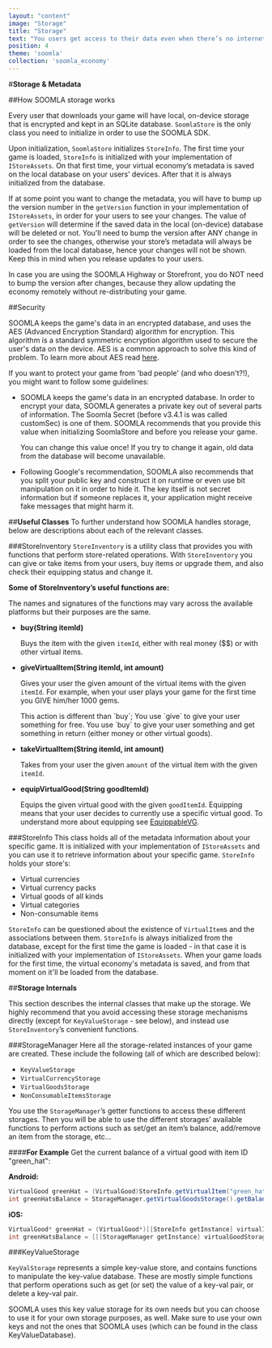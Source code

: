```yaml
---
layout: "content"
image: "Storage"
title: "Storage"
text: "You users get access to their data even when there’s no internet around. Our encrypted local storage is designed just for that."
position: 4
theme: 'soomla'
collection: 'soomla_economy'
---
```


#**Storage & Metadata**

##How SOOMLA storage works

Every user that downloads your game will have local, on-device storage that is encrypted and kept in an SQLite database. `SoomlaStore` is the only class you need to initialize in order to use the SOOMLA SDK.

Upon initialization, `SoomlaStore` initializes `StoreInfo`. The first time your game is loaded, `StoreInfo` is initialized with your implementation of `IStoreAssets`. On that first time, your virtual economy’s metadata is saved on the local database on your users’ devices. After that it is always initialized from the database.

If at some point you want to change the metadata, you will have to bump up the version number in the `getVersion` function in your implementation of `IStoreAssets`, in order for your users to see your changes. The value of `getVersion` will determine if the saved data in the local (on-device) database will be deleted or not. You'll need to bump the version after ANY change in order to see the changes, otherwise your store’s metadata will always be loaded from the local database, hence your changes will not be shown. Keep this in mind when you release updates to your users.

<div class="info-box">In case you are using the SOOMLA Highway or Storefront, you do NOT need to bump the version after changes, because they allow updating the economy remotely without re-distributing your game.</div>

##Security

SOOMLA keeps the game's data in an encrypted database, and uses the AES (Advanced Encryption Standard) algorithm for encryption. This algorithm is a standard symmetric encryption algorithm used to secure the user's data on the device. AES is a common approach to solve this kind of problem. To learn more about AES read [here](http://en.wikipedia.org/wiki/Advanced_Encryption_Standard).

If you want to protect your game from 'bad people' (and who doesn't?!), you might want to follow some guidelines:

- SOOMLA keeps the game's data in an encrypted database. In order to encrypt your data, SOOMLA generates a private key out of several parts of information. The Soomla Secret (before v3.4.1 is was called customSec) is one of them. SOOMLA recommends that you provide this value when initializing SoomlaStore and before you release your game.

  <div class="warning-box">You can change this value once! If you try to change it again, old data from the database will become unavailable.</div>

- Following Google's recommendation, SOOMLA also recommends that you split your public key and construct it on runtime or even use bit manipulation on it in order to hide it. The key itself is not secret information but if someone replaces it, your application might receive fake messages that might harm it.

##**Useful Classes**
To further understand how SOOMLA handles storage, below are descriptions about each of the relevant classes.

###StoreInventory
`StoreInventory` is a utility class that provides you with functions that perform store-related operations. With `StoreInventory` you can give or take items from your users, buy items or upgrade them, and also check their equipping status and change it.

**Some of StoreInventory’s useful functions are:**

<div class="info-box">The names and signatures of the functions may vary across the available platforms but their purposes are the same.</div>

- **buy(String itemId)**

  Buys the item with the given `itemId`, either with real money ($$) or with other virtual items.

- **giveVirtualItem(String itemId, int amount)**

  Gives your user the given amount of the virtual items with the given `itemId`. For example, when your user plays your game for the first time you GIVE him/her 1000 gems.

    <div class="info-box">This action is different than `buy`; You use `give` to give your user something for free. You use `buy` to give your user something and get something in return (either money or other virtual goods).</div>

- **takeVirtualItem(String itemId, int amount)**

  Takes from your user the given `amount` of the virtual item with the given `itemId`.

- **equipVirtualGood(String goodItemId)**

  Equips the given virtual good with the given `goodItemId`. Equipping means that your user decides to currently use a specific virtual good. To understand more about equipping see [EquippableVG](/docs/soomla/economy/EconomyModel#equippablevg).

###StoreInfo
This class holds all of the metadata information about your specific game. It is initialized with your implementation of `IStoreAssets` and you can use it to retrieve information about your specific game. `StoreInfo` holds your store's:

- Virtual currencies
- Virtual currency packs
- Virtual goods of all kinds
- Virtual categories
- Non-consumable items

`StoreInfo` can be questioned about the existence of `VirtualItem`s and the associations between them.
`StoreInfo` is always initialized from the database, except for the first time the game is loaded - in that case it is initialized with your implementation of `IStoreAssets`. When your game loads for the first time, the virtual economy's metadata is saved, and from that moment on it'll be loaded from the database.

##**Storage Internals**

This section describes the internal classes that make up the storage. We highly recommend that you avoid accessing these storage mechanisms directly (except for `KeyValueStorage` - see below), and instead use `StoreInventory`’s convenient functions.

###StorageManager
Here all the storage-related instances of your game are created. These include the following (all of which are described below):

- `KeyValueStorage`
- `VirtualCurrencyStorage`
- `VirtualGoodsStorage`
- `NonConsumableItemsStorage`

You use the `StorageManager`’s getter functions to access these different storages. Then you will be able to use the different storages’ available functions to perform actions such as set/get an item’s balance, add/remove an item from the storage, etc…

####**For Example**
Get the current balance of a virtual good with item ID "green_hat":

**Android:**

``` java
VirtualGood greenHat = (VirtualGood)StoreInfo.getVirtualItem("green_hat");
int greenHatsBalance = StorageManager.getVirtualGoodsStorage().getBalance(greenHat);
```

**iOS:**

``` objectivec
VirtualGood* greenHat = (VirtualGood*)[[StoreInfo getInstance] virtualItemWithId:@"green_hat"];
int greenHatsBalance = [[[StorageManager getInstance] virtualGoodStorage] balanceForItem:greenHat];
```

###KeyValueStorage

`KeyValStorage` represents a simple key-value store, and contains functions to manipulate the key-value database. These are mostly simple functions that perform operations such as get (or set) the value of a key-val pair, or delete a key-val pair.

<div class="info-box">SOOMLA uses this key value storage for its own needs but you can choose to use it for your own storage purposes, as well. Make sure to use your own keys and not the ones that SOOMLA uses (which can be found in the class KeyValueDatabase).</div>
